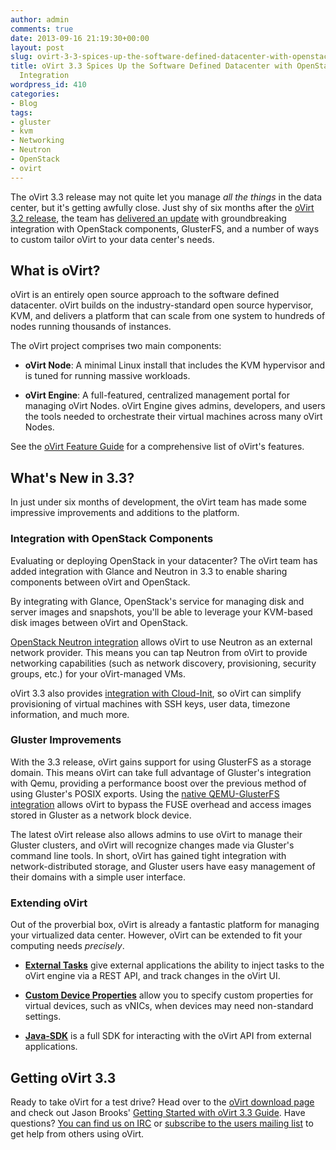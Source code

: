 ```yaml
---
author: admin
comments: true
date: 2013-09-16 21:19:30+00:00
layout: post
slug: ovirt-3-3-spices-up-the-software-defined-datacenter-with-openstack-and-gluster-integration
title: oVirt 3.3 Spices Up the Software Defined Datacenter with OpenStack and Gluster
  Integration
wordpress_id: 410
categories:
- Blog
tags:
- gluster
- kvm
- Networking
- Neutron
- OpenStack
- ovirt
---
```


The oVirt 3.3 release may not quite let you manage _all the things_ in the data center, but it's getting awfully close. Just shy of six months after the [oVirt 3.2 release](http://www.ovirt.org/OVirt_3.2_release_notes), the team has [delivered an update](http://www.ovirt.org/OVirt_3.3_release_notes) with groundbreaking integration with OpenStack components, GlusterFS, and a number of ways to custom tailor oVirt to your data center's needs. 

## What is oVirt?

oVirt is an entirely open source approach to the software defined datacenter. oVirt builds on the industry-standard open source hypervisor, KVM, and delivers a platform that can scale from one system to hundreds of nodes running thousands of instances.

The oVirt project comprises two main components:

	
  * **oVirt Node**: A minimal Linux install that includes the KVM hypervisor and is tuned for running massive workloads.

	
  * **oVirt Engine**: A full-featured, centralized management portal for managing oVirt Nodes. oVirt Engine gives admins, developers, and users the tools needed to orchestrate their virtual machines across many oVirt Nodes.

See the [oVirt Feature Guide](http://www.ovirt.org/OVirt_3.0_Feature_Guide) for a comprehensive list of oVirt's features.

## What's New in 3.3?

In just under six months of development, the oVirt team has made some impressive improvements and additions to the platform.

### Integration with OpenStack Components

Evaluating or deploying OpenStack in your datacenter? The oVirt team has added integration with Glance and Neutron in 3.3 to enable sharing components between oVirt and OpenStack.

By integrating with Glance, OpenStack's service for managing disk and server images and snapshots, you'll be able to leverage your KVM-based disk images between oVirt and OpenStack.

[OpenStack Neutron integration](http://www.youtube.com/watch?v=S16AfFylcHk) allows oVirt to use Neutron as an external network provider. This means you can tap Neutron from oVirt to provide networking capabilities (such as network discovery, provisioning, security groups, etc.) for your oVirt-managed VMs.

oVirt 3.3 also provides [integration with Cloud-Init](http://www.ovirt.org/Features/Cloud-Init_Integration), so oVirt can simplify provisioning of virtual machines with SSH keys, user data, timezone information, and much more.

### Gluster Improvements

With the 3.3 release, oVirt gains support for using GlusterFS as a storage domain. This means oVirt can take full advantage of Gluster's integration with Qemu, providing a performance boost over the previous method of using Gluster's POSIX exports. Using the [native QEMU-GlusterFS integration](http://raobharata.wordpress.com/2012/10/29/qemu-glusterfs-native-integration/) allows oVirt to bypass the FUSE overhead and access images stored in Gluster as a network block device.

The latest oVirt release also allows admins to use oVirt to manage their Gluster clusters, and oVirt will recognize changes made via Gluster's command line tools. In short, oVirt has gained tight integration with network-distributed storage, and Gluster users have easy management of their domains with a simple user interface.

### Extending oVirt

Out of the proverbial box, oVirt is already a fantastic platform for managing your virtualized data center. However, oVirt can be extended to fit your computing needs _precisely_.

	
  * **[External Tasks](http://www.ovirt.org/Features/ExternalTasks)** give external applications the ability to inject tasks to the oVirt engine via a REST API, and track changes in the oVirt UI.

	
  * **[Custom Device Properties](http://www.ovirt.org/Features/Device_Custom_Properties)** allow you to specify custom properties for virtual devices, such as vNICs, when devices may need non-standard settings.

	
  * **[Java-SDK](http://www.ovirt.org/Java-sdk)** is a full SDK for interacting with the oVirt API from external applications.

## Getting oVirt 3.3

Ready to take oVirt for a test drive? Head over to the [oVirt download page](http://www.ovirt.org/Download) and check out Jason Brooks' [Getting Started with oVirt 3.3 Guide](/blog/2013/09/up-and-running-with-ovirt-3-3). Have questions? [You can find us on IRC](http://www.ovirt.org/Community) or [subscribe to the users mailing list](http://www.ovirt.org/Mailing_lists#Users) to get help from others using oVirt.
